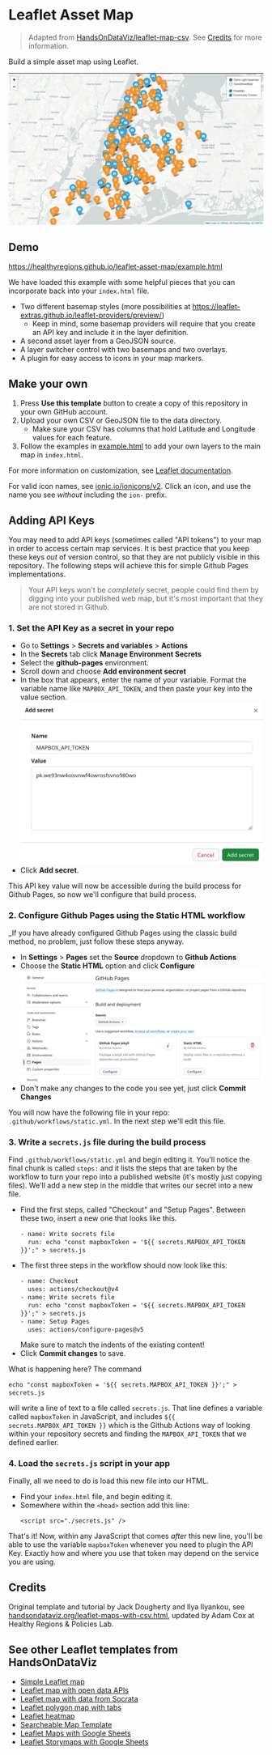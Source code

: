 # Leaflet Asset Map

> Adapted from [HandsOnDataViz/leaflet-map-csv](https://github.com/HandsOnDataViz/leaflet-map-csv). See [Credits](#credits) for more information.

Build a simple asset map using Leaflet.

![Screenshot](leaflet-example-map.jpg)

## Demo

https://healthyregions.github.io/leaflet-asset-map/example.html

We have loaded this example with some helpful pieces that you can incorporate back into your `index.html` file.

- Two different basemap styles (more possibilities at https://leaflet-extras.github.io/leaflet-providers/preview/)
    - Keep in mind, some basemap providers will require that you create an API key and include it in the layer definition.
- A second asset layer from a GeoJSON source.
- A layer switcher control with two basemaps and two overlays.
- A plugin for easy access to icons in your map markers.

## Make your own

1. Press **Use this template** button to create a copy of this repository in your own GitHub account.
2. Upload your own CSV or GeoJSON file to the data directory.
    - Make sure your CSV has columns that hold Latitude and Longitude values for each feature.
3. Follow the examples in [example.html](./example.html) to add your own layers to the main map in `index.html`.

For more information on customization, see [Leaflet documentation](https://leafletjs.com/).

For valid icon names, see [ionic.io/ionicons/v2](https://ionic.io/ionicons/v2). Click an icon, and use the name you see _without_ including the `ion-` prefix.

## Adding API Keys

You may need to add API keys (sometimes called "API tokens") to your map in order to access certain map services. It is best practice that you keep these keys _out_ of version control, so that they are not publicly visible in this repository. The following steps will achieve this for simple Github Pages implementations.

> Your API keys won't be _completely_ secret, people could find them by digging into your published web map, but it's most important that they are not stored in Github.

### 1. Set the API Key as a secret in your repo

- Go to **Settings** > **Secrets and variables** > **Actions**
- In the **Secrets** tab click **Manage Environment Secrets**
- Select the **github-pages** environment.
- Scroll down and choose **Add environment secret**
- In the box that appears, enter the name of your variable. Format the variable name like `MAPBOX_API_TOKEN`, and then paste your key into the value section.
    ![gh pages with actions](./images/set-env-secret.png)
- Click **Add secret**.

This API key value will now be accessible during the build process for Github Pages, so now we'll configure that build process.

### 2. Configure Github Pages using the Static HTML workflow

_If you have already configured Github Pages using the classic build method, no problem, just follow these steps anyway.

- In **Settings** > **Pages** set the **Source** dropdown to **Github Actions**
- Choose the **Static HTML** option and click **Configure**
    ![gh pages with actions](./images/gh-configure-pages.png)
- Don't make any changes to the code you see yet, just click **Commit Changes**

You will now have the following file in your repo: `.github/workflows/static.yml`. In the next step we'll edit this file.

### 3. Write a `secrets.js` file during the build process

Find `.github/workflows/static.yml` and begin editing it. You'll notice the final chunk is called `steps:` and it lists the steps that are taken by the workflow to turn your repo into a published website (it's mostly just copying files). We'll add a new step in the middle that writes our secret into a new file.

- Find the first steps, called "Checkout" and "Setup Pages". Between these two, insert a new one that looks like this.
    ```
    - name: Write secrets file
      run: echo "const mapboxToken = '${{ secrets.MAPBOX_API_TOKEN }}';" > secrets.js
    ```
- The first three steps in the workflow should now look like this:
    ```
    - name: Checkout
      uses: actions/checkout@v4
    - name: Write secrets file
      run: echo "const mapboxToken = '${{ secrets.MAPBOX_API_TOKEN }}';" > secrets.js
    - name: Setup Pages
      uses: actions/configure-pages@v5
    ```
    Make sure to match the indents of the existing content!
- Click **Commit changes** to save.

What is happening here? The command

```
echo "const mapboxToken = '${{ secrets.MAPBOX_API_TOKEN }}';" > secrets.js
```

will write a line of text to a file called `secrets.js`. That line defines a variable called `mapboxToken` in JavaScript, and includes `${{ secrets.MAPBOX_API_TOKEN }}` which is the Github Actions way of looking within your repository secrets and finding the `MAPBOX_API_TOKEN` that we defined earlier.

### 4. Load the `secrets.js` script in your app

Finally, all we need to do is load this new file into our HTML.

- Find your `index.html` file, and begin editing it.
- Somewhere within the `<head>` section add this line:
    ```
    <script src="./secrets.js" />
    ```

That's it! Now, within any JavaScript that comes _after_ this new line, you'll be able to use the variable `mapboxToken` whenever you need to plugin the API Key. Exactly how and where you use that token may depend on the service you are using.

## Credits

Original template and tutorial by Jack Dougherty and Ilya Ilyankou, see [handsondataviz.org/leaflet-maps-with-csv.html](https://handsondataviz.org/leaflet-maps-with-csv.html), updated by Adam Cox at Healthy Regions & Policies Lab.

## See other Leaflet templates from HandsOnDataViz
* [Simple Leaflet map](https://github.com/HandsOnDataViz/leaflet-map-simple)
* [Leaflet map with open data APIs](https://github.com/HandsOnDataViz/leaflet-maps-open-data-apis)
* [Leaflet map with data from Socrata](https://github.com/HandsOnDataViz/leaflet-socrata)
* [Leaflet polygon map with tabs](https://github.com/HandsOnDataViz/leaflet-map-polygon-tabs)
* [Leaflet heatmap](https://github.com/HandsOnDataViz/leaflet-heatmap)
* [Searcheable Map Template](https://github.com/HandsOnDataViz/searchable-map-template-csv)
* [Leaflet Maps with Google Sheets](https://github.com/HandsOnDataViz/leaflet-maps-with-google-sheets)
* [Leaflet Storymaps with Google Sheets](https://github.com/HandsOnDataViz/leaflet-storymaps-with-google-sheets)
